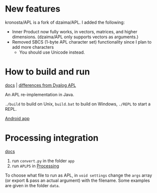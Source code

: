 # New features
kronosta/APL is a fork of dzaima/APL. I added the following:
- Inner Product now fully works, in vectors, matrices, and higher dimensions. (dzaima/APL only supports vectors as arguments.)
- Removed SBCS (1-byte APL character set) functionality since I plan to add more characters
  - You should use Unicode instead.

# How to build and run
[docs](https://github.com/dzaima/APL/blob/master/docs/chars.txt) | [differences from Dyalog APL](https://github.com/dzaima/APL/blob/master/docs/differences.txt)

An APL re-implementation in Java.

`./build` to build on Unix, `build.bat` to build on Windows, `./REPL` to start a REPL.

[Android app](https://github.com/dzaima/APL/tree/master/AndroidIDE)

# Processing integration

[docs](https://github.com/dzaima/APL/blob/master/APLP5/docs)

1. run `convert.py` in the folder `app`
2. run `APLP5` in [Processing](https://processing.org)

To choose what file to run as APL, in `void settings` change the `args` array (or export & pass an actual argument) with the filename. Some examples are given in the folder `data`.